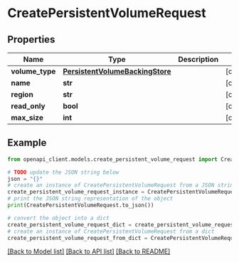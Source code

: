 # CreatePersistentVolumeRequest


## Properties

Name | Type | Description | Notes
------------ | ------------- | ------------- | -------------
**volume_type** | [**PersistentVolumeBackingStore**](PersistentVolumeBackingStore.md) |  | [optional] 
**name** | **str** |  | [optional] 
**region** | **str** |  | [optional] 
**read_only** | **bool** |  | [optional] 
**max_size** | **int** |  | [optional] 

## Example

```python
from openapi_client.models.create_persistent_volume_request import CreatePersistentVolumeRequest

# TODO update the JSON string below
json = "{}"
# create an instance of CreatePersistentVolumeRequest from a JSON string
create_persistent_volume_request_instance = CreatePersistentVolumeRequest.from_json(json)
# print the JSON string representation of the object
print(CreatePersistentVolumeRequest.to_json())

# convert the object into a dict
create_persistent_volume_request_dict = create_persistent_volume_request_instance.to_dict()
# create an instance of CreatePersistentVolumeRequest from a dict
create_persistent_volume_request_from_dict = CreatePersistentVolumeRequest.from_dict(create_persistent_volume_request_dict)
```
[[Back to Model list]](../README.md#documentation-for-models) [[Back to API list]](../README.md#documentation-for-api-endpoints) [[Back to README]](../README.md)


